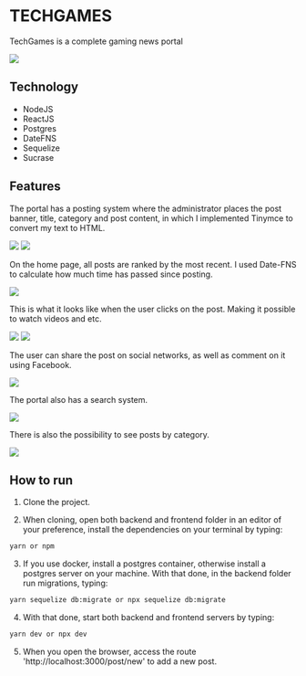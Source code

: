 # TECHGAMES

TechGames is a complete gaming news portal

<img src="assets/print1.png"/>

## Technology
- NodeJS
- ReactJS
- Postgres
- DateFNS
- Sequelize
- Sucrase

## Features

The portal has a posting system where the administrator places the post banner, title, category and post content, in which I implemented Tinymce to convert my text to HTML.

<img src="assets/print9.png"/>

<img src="assets/print10.png"/>

On the home page, all posts are ranked by the most recent. I used Date-FNS to calculate how much time has passed since posting.

<img src="assets/print2.png"/>

This is what it looks like when the user clicks on the post. Making it possible to watch videos and etc.

<img src="assets/print3.png"/>

<img src="assets/print4.png"/>

The user can share the post on social networks, as well as comment on it using Facebook.

<img src="assets/print5.png"/>

The portal also has a search system.

<img src="assets/print7.png"/>

There is also the possibility to see posts by category.

<img src="assets/print8.png"/>

## How to run

1. Clone the project.

2. When cloning, open both backend and frontend folder in an editor of your preference, install the dependencies on your terminal by typing:

```sh
yarn or npm
``` 

3. If you use docker, install a postgres container, otherwise install a postgres server on your machine. With that done, in the backend folder run migrations, typing:

```sh
yarn sequelize db:migrate or npx sequelize db:migrate
```

4. With that done, start both backend and frontend servers by typing:

```sh
yarn dev or npx dev
``` 

5. When you open the browser, access the route 'http://localhost:3000/post/new' to add a new post.

